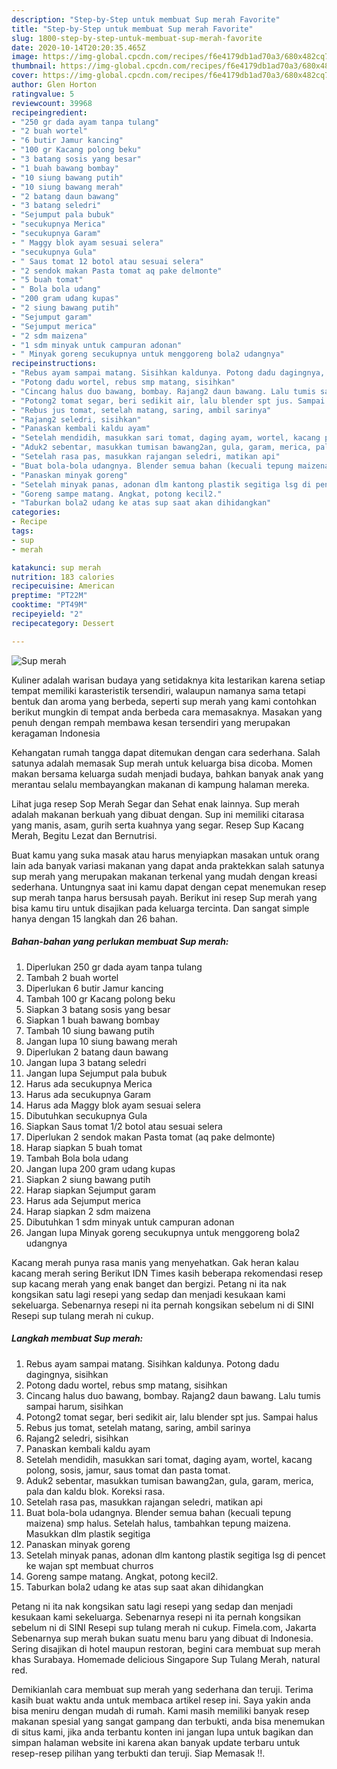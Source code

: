 ```yaml
---
description: "Step-by-Step untuk membuat Sup merah Favorite"
title: "Step-by-Step untuk membuat Sup merah Favorite"
slug: 1800-step-by-step-untuk-membuat-sup-merah-favorite
date: 2020-10-14T20:20:35.465Z
image: https://img-global.cpcdn.com/recipes/f6e4179db1ad70a3/680x482cq70/sup-merah-foto-resep-utama.jpg
thumbnail: https://img-global.cpcdn.com/recipes/f6e4179db1ad70a3/680x482cq70/sup-merah-foto-resep-utama.jpg
cover: https://img-global.cpcdn.com/recipes/f6e4179db1ad70a3/680x482cq70/sup-merah-foto-resep-utama.jpg
author: Glen Horton
ratingvalue: 5
reviewcount: 39968
recipeingredient:
- "250 gr dada ayam tanpa tulang"
- "2 buah wortel"
- "6 butir Jamur kancing"
- "100 gr Kacang polong beku"
- "3 batang sosis yang besar"
- "1 buah bawang bombay"
- "10 siung bawang putih"
- "10 siung bawang merah"
- "2 batang daun bawang"
- "3 batang seledri"
- "Sejumput pala bubuk"
- "secukupnya Merica"
- "secukupnya Garam"
- " Maggy blok ayam sesuai selera"
- "secukupnya Gula"
- " Saus tomat 12 botol atau sesuai selera"
- "2 sendok makan Pasta tomat aq pake delmonte"
- "5 buah tomat"
- " Bola bola udang"
- "200 gram udang kupas"
- "2 siung bawang putih"
- "Sejumput garam"
- "Sejumput merica"
- "2 sdm maizena"
- "1 sdm minyak untuk campuran adonan"
- " Minyak goreng secukupnya untuk menggoreng bola2 udangnya"
recipeinstructions:
- "Rebus ayam sampai matang. Sisihkan kaldunya. Potong dadu dagingnya, sisihkan"
- "Potong dadu wortel, rebus smp matang, sisihkan"
- "Cincang halus duo bawang, bombay. Rajang2 daun bawang. Lalu tumis sampai harum, sisihkan"
- "Potong2 tomat segar, beri sedikit air, lalu blender spt jus. Sampai halus"
- "Rebus jus tomat, setelah matang, saring, ambil sarinya"
- "Rajang2 seledri, sisihkan"
- "Panaskan kembali kaldu ayam"
- "Setelah mendidih, masukkan sari tomat, daging ayam, wortel, kacang polong, sosis, jamur, saus tomat dan pasta tomat."
- "Aduk2 sebentar, masukkan tumisan bawang2an, gula, garam, merica, pala dan kaldu blok. Koreksi rasa."
- "Setelah rasa pas, masukkan rajangan seledri, matikan api"
- "Buat bola-bola udangnya. Blender semua bahan (kecuali tepung maizena) smp halus. Setelah halus, tambahkan tepung maizena. Masukkan dlm plastik segitiga"
- "Panaskan minyak goreng"
- "Setelah minyak panas, adonan dlm kantong plastik segitiga lsg di pencet ke wajan spt membuat churros"
- "Goreng sampe matang. Angkat, potong kecil2."
- "Taburkan bola2 udang ke atas sup saat akan dihidangkan"
categories:
- Recipe
tags:
- sup
- merah

katakunci: sup merah 
nutrition: 183 calories
recipecuisine: American
preptime: "PT22M"
cooktime: "PT49M"
recipeyield: "2"
recipecategory: Dessert

---
```



![Sup merah](https://img-global.cpcdn.com/recipes/f6e4179db1ad70a3/680x482cq70/sup-merah-foto-resep-utama.jpg)

Kuliner adalah warisan budaya yang setidaknya kita lestarikan karena setiap tempat memiliki karasteristik tersendiri, walaupun namanya sama tetapi bentuk dan aroma yang berbeda, seperti sup merah yang kami contohkan berikut mungkin di tempat anda berbeda cara memasaknya. Masakan yang penuh dengan rempah membawa kesan tersendiri yang merupakan keragaman Indonesia

Kehangatan rumah tangga dapat ditemukan dengan cara sederhana. Salah satunya adalah memasak Sup merah untuk keluarga bisa dicoba. Momen makan bersama keluarga sudah menjadi budaya, bahkan banyak anak yang merantau selalu membayangkan makanan di kampung halaman mereka.

Lihat juga resep Sop Merah Segar dan Sehat enak lainnya. Sup merah adalah makanan berkuah yang dibuat dengan. Sup ini memiliki citarasa yang manis, asam, gurih serta kuahnya yang segar. Resep Sup Kacang Merah, Begitu Lezat dan Bernutrisi.

Buat kamu yang suka masak atau harus menyiapkan masakan untuk orang lain ada banyak variasi makanan yang dapat anda praktekkan salah satunya sup merah yang merupakan makanan terkenal yang mudah dengan kreasi sederhana. Untungnya saat ini kamu dapat dengan cepat menemukan resep sup merah tanpa harus bersusah payah.
Berikut ini resep Sup merah yang bisa kamu tiru untuk disajikan pada keluarga tercinta. Dan sangat simple hanya dengan 15 langkah dan 26 bahan.


<!--inarticleads1-->

##### Bahan-bahan yang perlukan membuat Sup merah:

1. Diperlukan 250 gr dada ayam tanpa tulang
1. Tambah 2 buah wortel
1. Diperlukan 6 butir Jamur kancing
1. Tambah 100 gr Kacang polong beku
1. Siapkan 3 batang sosis yang besar
1. Siapkan 1 buah bawang bombay
1. Tambah 10 siung bawang putih
1. Jangan lupa 10 siung bawang merah
1. Diperlukan 2 batang daun bawang
1. Jangan lupa 3 batang seledri
1. Jangan lupa Sejumput pala bubuk
1. Harus ada secukupnya Merica
1. Harus ada secukupnya Garam
1. Harus ada  Maggy blok ayam sesuai selera
1. Dibutuhkan secukupnya Gula
1. Siapkan  Saus tomat 1/2 botol atau sesuai selera
1. Diperlukan 2 sendok makan Pasta tomat (aq pake delmonte)
1. Harap siapkan 5 buah tomat
1. Tambah  Bola bola udang
1. Jangan lupa 200 gram udang kupas
1. Siapkan 2 siung bawang putih
1. Harap siapkan Sejumput garam
1. Harus ada Sejumput merica
1. Harap siapkan 2 sdm maizena
1. Dibutuhkan 1 sdm minyak untuk campuran adonan
1. Jangan lupa  Minyak goreng secukupnya untuk menggoreng bola2 udangnya


Kacang merah punya rasa manis yang menyehatkan. Gak heran kalau kacang merah sering Berikut IDN Times kasih beberapa rekomendasi resep sup kacang merah yang enak banget dan bergizi. Petang ni ita nak kongsikan satu lagi resepi yang sedap dan menjadi kesukaan kami sekeluarga. Sebenarnya resepi ni ita pernah kongsikan sebelum ni di SINI Resepi sup tulang merah ni cukup. 

<!--inarticleads2-->

##### Langkah membuat  Sup merah:

1. Rebus ayam sampai matang. Sisihkan kaldunya. Potong dadu dagingnya, sisihkan
1. Potong dadu wortel, rebus smp matang, sisihkan
1. Cincang halus duo bawang, bombay. Rajang2 daun bawang. Lalu tumis sampai harum, sisihkan
1. Potong2 tomat segar, beri sedikit air, lalu blender spt jus. Sampai halus
1. Rebus jus tomat, setelah matang, saring, ambil sarinya
1. Rajang2 seledri, sisihkan
1. Panaskan kembali kaldu ayam
1. Setelah mendidih, masukkan sari tomat, daging ayam, wortel, kacang polong, sosis, jamur, saus tomat dan pasta tomat.
1. Aduk2 sebentar, masukkan tumisan bawang2an, gula, garam, merica, pala dan kaldu blok. Koreksi rasa.
1. Setelah rasa pas, masukkan rajangan seledri, matikan api
1. Buat bola-bola udangnya. Blender semua bahan (kecuali tepung maizena) smp halus. Setelah halus, tambahkan tepung maizena. Masukkan dlm plastik segitiga
1. Panaskan minyak goreng
1. Setelah minyak panas, adonan dlm kantong plastik segitiga lsg di pencet ke wajan spt membuat churros
1. Goreng sampe matang. Angkat, potong kecil2.
1. Taburkan bola2 udang ke atas sup saat akan dihidangkan


Petang ni ita nak kongsikan satu lagi resepi yang sedap dan menjadi kesukaan kami sekeluarga. Sebenarnya resepi ni ita pernah kongsikan sebelum ni di SINI Resepi sup tulang merah ni cukup. Fimela.com, Jakarta Sebenarnya sup merah bukan suatu menu baru yang dibuat di Indonesia. Sering disajikan di hotel maupun restoran, begini cara membuat sup merah khas Surabaya. Homemade delicious Singapore Sup Tulang Merah, natural red. 

Demikianlah cara membuat sup merah yang sederhana dan teruji. Terima kasih buat waktu anda untuk membaca artikel resep ini. Saya yakin anda bisa meniru dengan mudah di rumah. Kami masih memiliki banyak resep makanan spesial yang sangat gampang dan terbukti, anda bisa menemukan di situs kami, jika anda terbantu konten ini jangan lupa untuk bagikan dan simpan halaman website ini karena akan banyak update terbaru untuk resep-resep pilihan yang terbukti dan teruji. Siap Memasak !!. 
